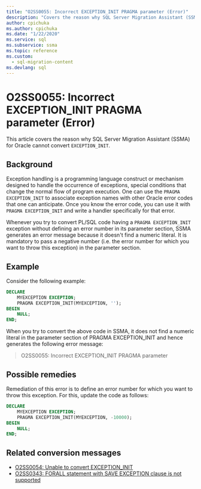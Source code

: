 ```yaml
---
title: "O2SS0055: Incorrect EXCEPTION_INIT PRAGMA parameter (Error)"
description: "Covers the reason why SQL Server Migration Assistant (SSMA) for Oracle cannot convert EXCEPTION_INIT - error message O2SS0055."
author: cpichuka
ms.author: cpichuka
ms.date: "1/22/2020"
ms.service: sql
ms.subservice: ssma
ms.topic: reference
ms.custom:
  - sql-migration-content
ms.devlang: sql
---
```


# O2SS0055: Incorrect EXCEPTION_INIT PRAGMA parameter (Error)

This article covers the reason why SQL Server Migration Assistant (SSMA) for Oracle cannot convert `EXCEPTION_INIT`.

## Background

Exception handling is a programming language construct or mechanism designed to handle the occurrence of exceptions, special conditions that change the normal flow of program execution. One can use the `PRAGMA EXCEPTION_INIT` to associate exception names with other Oracle error codes that one can anticipate. Once you know the error code, you can use it with `PRAGMA EXCEPTION_INIT` and write a handler specifically for that error.

Whenever you try to convert PL/SQL code having a `PRAGMA EXCEPTION_INIT` exception without defining an error number in its parameter section, SSMA generates an error message because it doesn't find a numeric literal. It is mandatory to pass a negative number (i.e. the error number for which you want to throw this exception) in the parameter section.

## Example

Consider the following example:

```sql
DECLARE
    MYEXCEPTION EXCEPTION;
    PRAGMA EXCEPTION_INIT(MYEXCEPTION, '');
BEGIN
    NULL;
END;
```

When you try to convert the above code in SSMA, it does not find a numeric literal in the parameter section of PRAGMA EXCEPTION_INIT and hence generates the following error message:

> O2SS0055: Incorrect EXCEPTION_INIT PRAGMA parameter

## Possible remedies

Remediation of this error is to define an error number for which you want to throw this exception. For this, update the code as follows:

```sql
DECLARE
    MYEXCEPTION EXCEPTION;
    PRAGMA EXCEPTION_INIT(MYEXCEPTION, -10000);
BEGIN
    NULL;
END;
```

## Related conversion messages

* [O2SS0054: Unable to convert EXCEPTION_INIT](o2ss0054.md)
* [O2SS0343: FORALL statement with SAVE EXCEPTION clause is not supported](o2ss0343.md)
